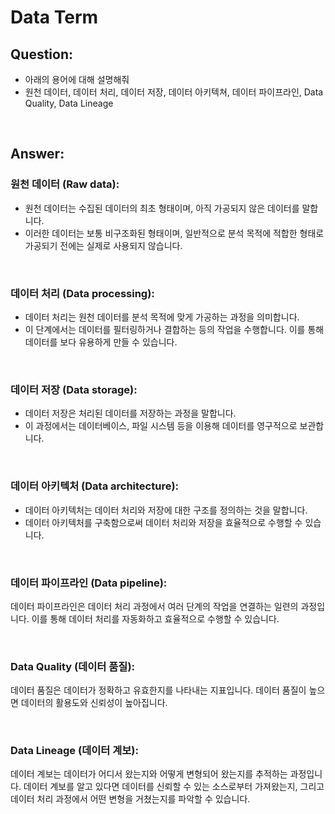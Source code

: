# Data Term

## Question:

- 아래의 용어에 대해 설명해줘
- 원천 데이터, 데이터 처리, 데이터 저장, 데이터 아키텍쳐, 데이터 파이프라인,  Data Quality, Data Lineage

<br>

## Answer:

### 원천 데이터 (Raw data):

- 원천 데이터는 수집된 데이터의 최초 형태이며, 아직 가공되지 않은 데이터를 말합니다. 
- 이러한 데이터는 보통 비구조화된 형태이며, 일반적으로 분석 목적에 적합한 형태로 가공되기 전에는 실제로 사용되지 않습니다.

<br>

### 데이터 처리 (Data processing):

- 데이터 처리는 원천 데이터를 분석 목적에 맞게 가공하는 과정을 의미합니다. 
- 이 단계에서는 데이터를 필터링하거나 결합하는 등의 작업을 수행합니다. 이를 통해 데이터를 보다 유용하게 만들 수 있습니다.

<br>

### 데이터 저장 (Data storage):

- 데이터 저장은 처리된 데이터를 저장하는 과정을 말합니다. 
- 이 과정에서는 데이터베이스, 파일 시스템 등을 이용해 데이터를 영구적으로 보관합니다.

<br>

### 데이터 아키텍처 (Data architecture):

- 데이터 아키텍처는 데이터 처리와 저장에 대한 구조를 정의하는 것을 말합니다. 
- 데이터 아키텍처를 구축함으로써 데이터 처리와 저장을 효율적으로 수행할 수 있습니다.

<br>

### 데이터 파이프라인 (Data pipeline):
데이터 파이프라인은 데이터 처리 과정에서 여러 단계의 작업을 연결하는 일련의 과정입니다. 이를 통해 데이터 처리를 자동화하고 효율적으로 수행할 수 있습니다.

<br>

### Data Quality (데이터 품질):
데이터 품질은 데이터가 정확하고 유효한지를 나타내는 지표입니다. 데이터 품질이 높으면 데이터의 활용도와 신뢰성이 높아집니다.

<br>

### Data Lineage (데이터 계보):
데이터 계보는 데이터가 어디서 왔는지와 어떻게 변형되어 왔는지를 추적하는 과정입니다. 데이터 계보를 알고 있다면 데이터를 신뢰할 수 있는 소스로부터 가져왔는지, 그리고 데이터 처리 과정에서 어떤 변형을 거쳤는지를 파악할 수 있습니다.

<br>